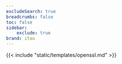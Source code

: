 ```yaml
---
excludeSearch: true
breadcrumbs: false
toc: false
sidebar:
    exclude: true
brand: itau
---
```

{{< include "static/templates/openssl.md" >}}
